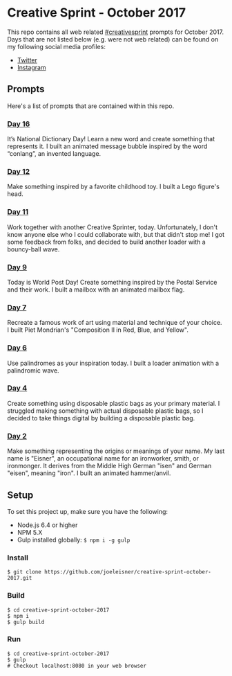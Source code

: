 # Creative Sprint - October 2017
This repo contains all web related [#creativesprint](https://www.instagram.com/explore/tags/creativesprint/) prompts for October 2017. Days that are not listed below (e.g. were not web related) can be found on my following social media profiles:
* [Twitter](https://twitter.com/joeleisner)
* [Instagram](https://www.instagram.com/joeleisner/)

## Prompts
Here's a list of prompts that are contained within this repo.

### [Day 16](http://www.joeleisner.com/creative-sprint/day-16)
It’s National Dictionary Day! Learn a new word and create something that represents it. I built an animated message bubble inspired by the word “conlang”, an invented language.

### [Day 12](http://www.joeleisner.com/creative-sprint/day-12)
Make something inspired by a favorite childhood toy. I built a Lego figure's head.

### [Day 11](http://www.joeleisner.com/creative-sprint/day-11)
Work together with another Creative Sprinter, today. Unfortunately, I don't know anyone else who I could collaborate with, but that didn't stop me! I got some feedback from folks, and decided to build another loader with a bouncy-ball wave.

### [Day 9](http://www.joeleisner.com/creative-sprint/day-9)
Today is World Post Day! Create something inspired by the Postal Service and their work. I built a mailbox with an animated mailbox flag.

### [Day 7](http://www.joeleisner.com/creative-sprint/day-7)
Recreate a famous work of art using material and technique of your choice. I built Piet Mondrian's "Composition II in Red, Blue, and Yellow".

### [Day 6](http://www.joeleisner.com/creative-sprint/day-6)
Use palindromes as your inspiration today. I built a loader animation with a palindromic wave.

### [Day 4](http://www.joeleisner.com/creative-sprint/day-4)
Create something using disposable plastic bags as your primary material. I struggled making something with actual disposable plastic bags, so I decided to take things digital by building a disposable plastic bag.

### [Day 2](http://www.joeleisner.com/creative-sprint/day-2)
Make something representing the origins or meanings of your name. My last name is "Eisner", an occupational name for an ironworker, smith, or ironmonger. It derives from the Middle High German "isen" and German "eisen", meaning "iron". I built an animated hammer/anvil.

## Setup
To set this project up, make sure you have the following:
* Node.js 6.4 or higher
* NPM 5.X
* Gulp installed globally: `$ npm i -g gulp`

### Install
```
$ git clone https://github.com/joeleisner/creative-sprint-october-2017.git
```

### Build
```
$ cd creative-sprint-october-2017
$ npm i
$ gulp build
```

### Run
```
$ cd creative-sprint-october-2017
$ gulp
# Checkout localhost:8080 in your web browser
```
